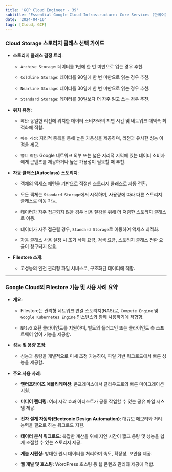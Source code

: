 ```yaml
---
title: 'GCP Cloud Engineer - 39'
subtitle: 'Essential Google Cloud Infrastructure: Core Services (한국어) - Choosing Storage Class / Filestore'
date: '2024-04-16'
tags: [Cloud, GCP]
---
```


### Cloud Storage 스토리지 클래스 선택 가이드

- **스토리지 클래스 결정 트리**:

  - `Archive Storage`: 데이터를 1년에 한 번 미만으로 읽는 경우 추천.

  - `Coldline Storage`: 데이터를 90일에 한 번 미만으로 읽는 경우 추천.

  - `Nearline Storage`: 데이터를 30일에 한 번 미만으로 읽는 경우 추천.

  - `Standard Storage`: 데이터를 30일보다 더 자주 읽고 쓰는 경우 추천.

- **위치 유형**:

  - `리전`: 동일한 리전에 위치한 데이터 소비자와의 지연 시간 및 네트워크 대역폭 최적화에 적합.

  - `이중 리전`: 지리적 중복을 통해 높은 가용성을 제공하며, 리전과 유사한 성능 이점을 제공.

  - `멀티 리전`: Google 네트워크 외부 또는 넓은 지리적 지역에 있는 데이터 소비자에게 콘텐츠를 제공하거나 높은 가용성이 필요할 때 추천.

- **자동 클래스(Autoclass) 스토리지**:

  - 객체의 액세스 패턴을 기반으로 적절한 스토리지 클래스로 자동 전환.

  - 모든 객체는 `Standard Storage`에서 시작하며, 사용량에 따라 다른 스토리지 클래스로 이동 가능.

  - 데이터가 자주 접근되지 않을 경우 비용 절감을 위해 더 저렴한 스토리지 클래스로 이동.

  - 데이터가 자주 접근될 경우, `Standard Storage`로 이동하여 액세스 최적화.

  - 자동 클래스 사용 설정 시 조기 삭제 요금, 검색 요금, 스토리지 클래스 전환 요금이 청구되지 않음.

- **Filestore 소개**:

  - 고성능의 완전 관리형 파일 서비스로, 구조화된 데이터에 적합.

------------


### Google Cloud의 Filestore 기능 및 사용 사례 요약

- **개요**:

  - Filestore는 관리형 네트워크 연결 스토리지(NAS)로, `Compute Engine` 및 `Google Kubernetes Engine` 인스턴스와 함께 사용하기에 적합함.

  - `NFSv3` 호환 클라이언트를 지원하며, 별도의 플러그인 또는 클라이언트 측 소프트웨어 없이 기능을 제공함.

- **성능 및 용량 조정**:

  - 성능과 용량을 개별적으로 미세 조정 가능하여, 파일 기반 워크로드에서 빠른 성능을 제공함.
  
- **주요 사용 사례**:

  - **엔터프라이즈 애플리케이션**: 온프레미스에서 클라우드로의 빠른 마이그레이션 지원.

  - **미디어 렌더링**: 여러 시각 효과 아티스트가 공동 작업할 수 있는 공유 파일 시스템 제공.

  - **전자 설계 자동화(Electronic Design Automation)**: 대규모 메모리와 처리 능력을 필요로 하는 워크로드 지원.

  - **데이터 분석 워크로드**: 복잡한 계산을 위해 지연 시간이 짧고 용량 및 성능을 쉽게 조절할 수 있는 스토리지 제공.

  - **게놈 시퀀싱**: 방대한 원시 데이터를 처리하며 속도, 확장성, 보안을 제공.

  - **웹 개발 및 호스팅**: WordPress 호스팅 등 웹 콘텐츠 관리와 제공에 적합.
